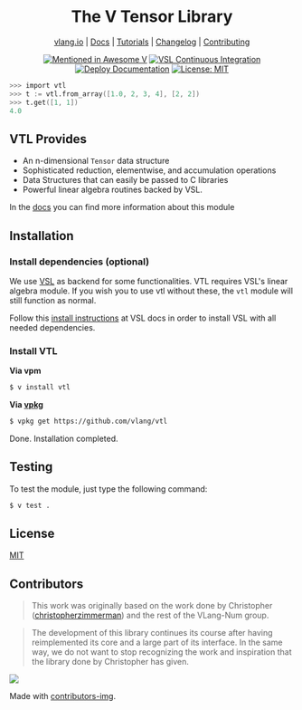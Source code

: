 <div align="center">
<h1>The V Tensor Library</h1>

[vlang.io](https://vlang.io) |
[Docs](https://vlang.github.io/vtl) |
[Tutorials](https://github.com/vlang/vtl/blob/main/docs/TUTORIAL.md) |
[Changelog](#) |
[Contributing](https://github.com/vlang/vtl/blob/main/CONTRIBUTING.md)

</div>
<div align="center">

[![Mentioned in Awesome V][awesomevbadge]][awesomevurl]
[![VSL Continuous Integration][workflowbadge]][workflowurl]
[![Deploy Documentation][deploydocsbadge]][deploydocsurl]
[![License: MIT][licensebadge]][licenseurl]

</div>

```v ignore
>>> import vtl
>>> t := vtl.from_array([1.0, 2, 3, 4], [2, 2])
>>> t.get([1, 1])
4.0
```

## VTL Provides

- An n-dimensional `Tensor` data structure
- Sophisticated reduction, elementwise, and accumulation operations
- Data Structures that can easily be passed to C libraries
- Powerful linear algebra routines backed by VSL.

In the [docs](https://vlang.github.io/vtl) you can find more information about this module 

## Installation

### Install dependencies (optional)

We use [VSL](https://github.com/vlang/vsl) as backend for some functionalities.
VTL requires VSL's linear algebra module.
If you wish you to use vtl without these, the `vtl` module will still function as normal.

Follow this [install instructions](https://github.com/vlang/vsl#install-vsl-locally)
at VSL docs in order to install VSL with all needed dependencies.

### Install VTL

**Via vpm**

```sh
$ v install vtl
```

**Via [vpkg](https://github.com/v-pkg/vpkg)**

```sh
$ vpkg get https://github.com/vlang/vtl
```

Done. Installation completed.

## Testing

To test the module, just type the following command:

```sh
$ v test .
```

## License

[MIT](LICENSE)

## Contributors

> This work was originally based on the work done by
> Christopher ([christopherzimmerman](https://github.com/christopherzimmerman))
> and the rest of the VLang-Num group. 

> The development of this library continues its course after having reimplemented its core
> and a large part of its interface. In the same way, we do not want to stop recognizing
> the work and inspiration that the library done by Christopher has given.

<a href="https://github.com/vlang/vtl/contributors">
  <img src="https://contrib.rocks/image?repo=vlang/vtl"/>
</a>

Made with [contributors-img](https://contrib.rocks).

[awesomevbadge]: https://awesome.re/mentioned-badge.svg
[workflowbadge]: https://github.com/vlang/vtl/actions/workflows/ci.yml/badge.svg
[deploydocsbadge]: https://github.com/vlang/vtl/actions/workflows/deploy-docs.yml/badge.svg
[licensebadge]: https://img.shields.io/badge/License-MIT-blue.svg
[awesomevurl]: https://github.com/vlang/awesome-v/blob/master/README.md#scientific-computing
[workflowurl]: https://github.com/vlang/vtl/actions/workflows/ci.yml
[deploydocsurl]: https://github.com/vlang/vtl/actions/workflows/deploy-docs.yml
[licenseurl]: https://github.com/vlang/vtl/blob/main/LICENSE
